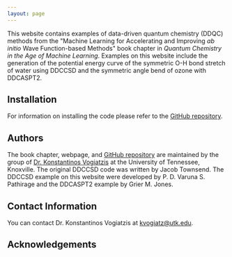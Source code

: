 ```yaml
---
layout: page 
---
```

This website contains examples of data-driven quantum chemistry (DDQC) methods from the "Machine Learning for Accelerating and Improving *ab initio* Wave Function-based Methods" book chapter in  *Quantum Chemistry in the Age of Machine Learning*. Examples on this website include the generation of the potential energy curve of the symmetric O-H bond stretch of water using DDCCSD and the symmetric angle bend of ozone with DDCASPT2. 


## Installation 
For information on installing the code please refer to the [GitHub repository](https://github.com/ChemRacer/DDQC_Demo).


## Authors
The book chapter, webpage, and [GitHub repository](https://github.com/ChemRacer/DDQC_Demo) are maintained by the group of [Dr. Konstantinos Vogiatzis](https://vogiatzis.utk.edu/) at the University of Tennessee, Knoxville. The original DDCCSD code was written by Jacob Townsend. The DDCCSD example on this website were developed by P. D. Varuna S. Pathirage and the DDCASPT2 example by Grier M. Jones.


## Contact Information
You can contact Dr. Konstantinos Vogiatzis at [kvogiatz@utk.edu](kvogiatz@utk.edu).

## Acknowledgements

